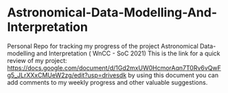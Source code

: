 # Astronomical-Data-Modelling-And-Interpretation
Personal Repo for tracking my progress of the project Astronomical Data-modelling and Interpretation ( WnCC - SoC 2021) 
This is the link for a quick review of my project: https://docs.google.com/document/d/1Gd2mxUW0HcmorAqn7T0Rv6vQwFg5_JLrXXxCMUeW2zg/edit?usp=drivesdk
by using this document you can add comments to my weekly progress and other valuable suggestions.
